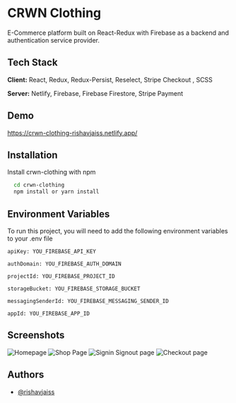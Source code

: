 
# CRWN Clothing

E-Commerce platform built on React-Redux with Firebase as a backend and authentication service provider.


## Tech Stack

**Client:** React, Redux, Redux-Persist, Reselect, Stripe Checkout , SCSS

**Server:** Netlify, Firebase, Firebase Firestore, Stripe Payment

  
## Demo

https://crwn-clothing-rishavjaiss.netlify.app/

  
## Installation 

Install crwn-clothing with npm

```bash 
  cd crwn-clothing
  npm install or yarn install
```
    
## Environment Variables

To run this project, you will need to add the following environment variables to your .env file

`apiKey: YOU_FIREBASE_API_KEY`

`authDomain: YOU_FIREBASE_AUTH_DOMAIN`

`projectId: YOU_FIREBASE_PROJECT_ID`

`storageBucket: YOU_FIREBASE_STORAGE_BUCKET`

`messagingSenderId: YOU_FIREBASE_MESSAGING_SENDER_ID`

`appId: YOU_FIREBASE_APP_ID`


  
## Screenshots

![Homepage](https://i.postimg.cc/rs4N9jSS/Homepage.png)
![Shop Page](https://i.postimg.cc/j2RS8dfZ/Shop-Page.png)
![Signin Signout page](https://i.postimg.cc/63vZs3yK/Signin-Signup-Page.png)
![Checkout page](https://i.postimg.cc/rpzWJgTK/Checkout-Page.png)

  
## Authors

- [@rishavjaiss](https://www.github.com/rishavjaiss)
